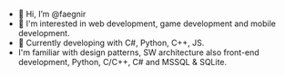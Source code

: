 - 👋 Hi, I’m @faegnir
- 👀 I'm interested in web development, game development and mobile development.
- 🌱 Currently developing with C#, Python, C++, JS.
- I'm familiar with design patterns, SW architecture also front-end development, Python, C/C++, C# and MSSQL & SQLite.
